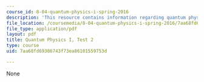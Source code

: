 ```yaml
---
course_id: 8-04-quantum-physics-i-spring-2016
description: 'This resource contains information regarding quantum physics: Test 2.'
file_location: /coursemedia/8-04-quantum-physics-i-spring-2016/7aa68fd69386743f73ea86101559753d_MIT8_04S16_Test2_Fall2015.pdf
file_type: application/pdf
layout: pdf
title: Quantum Physics I, Test 2
type: course
uid: 7aa68fd69386743f73ea86101559753d

---
```

None